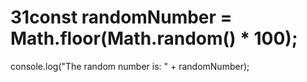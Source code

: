 # 31const randomNumber = Math.floor(Math.random() * 100);
console.log("The random number is: " + randomNumber);
